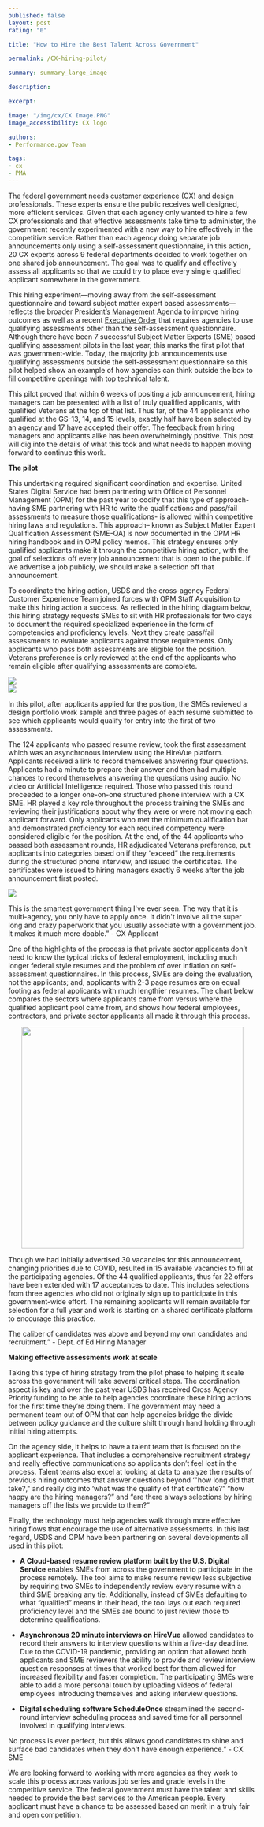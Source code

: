 ```yaml
---
published: false 
layout: post
rating: "0"

title: "How to Hire the Best Talent Across Government"

permalink: /CX-hiring-pilot/

summary: summary_large_image

description:

excerpt:

image: "/img/cx/CX Image.PNG"
image_accessibility: CX logo

authors:
- Performance.gov Team

tags:
- cx
- PMA
---
```


The federal government needs customer experience (CX) and design professionals. These experts ensure the public receives well designed, more efficient services.  Given that each agency only wanted to hire a few CX professionals and that effective assessments take time to administer, the government recently experimented with a new way to hire effectively in the competitive service. Rather than each agency doing separate job announcements only using a self-assessment questionnaire, in this action, 20 CX experts across 9 federal departments decided to work together on one shared job announcement. The goal was to qualify and effectively assess all applicants so that we could try to place every single qualified applicant somewhere in the government.

This hiring experiment—moving away from the self-assessment questionnaire and toward subject matter expert based assessments—reflects the broader [President’s Management Agenda](https://www.performance.gov/CAP/workforce/) to improve hiring outcomes as well as a recent [Executive Order](https://www.whitehouse.gov/presidential-actions/executive-order-modernizing-reforming-assessment-hiring-federal-job-candidates/) that requires agencies to use qualifying assessments other than the self-assessment questionnaire. Although there have been 7 successful Subject Matter Experts (SME) based qualifying assessment pilots in the last year, this marks the first pilot that was government-wide. Today, the majority job announcements use qualifying assessments outside the self-assessment questionnaire so this pilot helped show an example of how agencies can think outside the box to fill competitive openings with top technical talent.

This pilot proved that within 6 weeks of positing a job announcement, hiring managers can be presented with a list of truly qualified applicants, with qualified Veterans at the top of that list. Thus far, of the 44 applicants who qualified at the GS-13, 14, and 15 levels, exactly half have been selected by an agency and 17 have accepted their offer. The feedback from hiring managers and applicants alike has been overwhelmingly positive. This post will dig into the details of what this took and what needs to happen moving forward to continue this work.


**The pilot**

This undertaking required significant coordination and expertise. United States Digital Service had been partnering with Office of Personnel Management (OPM) for the past year to codify that this type of approach- having SME partnering with HR to write the qualifications and pass/fail assessments to measure those qualifications- is allowed within competitive hiring laws and regulations. This approach– known as Subject Matter Expert Qualification Assessment (SME-QA) is now documented in the OPM HR hiring handbook and in OPM policy memos. This strategy ensures only qualified applicants make it through the competitive hiring action, with the goal of selections off every job announcement that is open to the public. If we advertise a job publicly, we should make a selection off that announcement.

To coordinate the hiring action, USDS and the cross-agency Federal Customer Experience Team joined forces with OPM Staff Acquisition to make this hiring action a success. As reflected in the hiring diagram below, this hiring strategy requests SMEs to sit with HR professionals for two days to document the required specialized experience in the form of competencies and proficiency levels. Next they create pass/fail assessments to evaluate applicants against those requirements. Only applicants who pass both assessments are eligible for the position. Veterans preference is only reviewed at the end of the applicants who remain eligible after qualifying assessments are complete.

<img src="../img/blog/cx-hiring-image-1.png">
<br>
<img src="../img/blog/cx-hiring-image-2.png">

In this pilot, after applicants applied for the position, the SMEs reviewed a design portfolio work sample and three pages of each resume submitted to see which applicants would qualify for entry into the first of two assessments.

The 124 applicants who passed resume review, took the first assessment which was an asynchronous interview using the HireVue platform. Applicants received a link to record themselves answering four questions. Applicants had a minute to prepare their answer and then had multiple chances to record themselves answering the questions using audio. No video or Artificial Intelligence required. Those who passed this round proceeded to a longer one-on-one structured phone interview with a CX SME. HR played a key role throughout the process training the SMEs and reviewing their justifications about why they were or were not moving each applicant forward. Only applicants who met the minimum qualification bar and demonstrated proficiency for each required competency were considered eligible for the position. At the end, of the 44 applicants who passed both assessment rounds, HR adjudicated Veterans preference, put applicants into categories based on if they “exceed” the requirements during the structured phone interview, and issued the certificates. The certificates were issued to hiring managers exactly 6 weeks after the job announcement first posted.

<img src="../img/blog/cx-hiring-image-3.png">

<div class="testimonial-blockquote">
<p>This is the smartest government thing I've ever seen. The way that it is multi-agency, you only have to apply once. It didn't involve all the super long and crazy paperwork that you usually associate with a government job. It makes it much more doable.” - CX Applicant
</p>
</div>

One of the highlights of the process is that private sector applicants don’t need to know the typical tricks of federal employment, including much longer federal style resumes and the problem of over inflation on self-assessment questionnaires. In this process, SMEs are doing the evaluation, not the applicants; and, applicants with 2-3 page resumes are on equal footing as federal applicants with much lengthier resumes. The chart below compares the sectors where applicants came from versus where the qualified applicant pool came from, and shows how federal employees, contractors, and private sector applicants all made it through this process.

<center><img src="../img/blog/cx-hiring-image-4.png" style="width:450px"></center>

Though we had initially advertised 30 vacancies for this announcement, changing priorities due to COVID, resulted in 15 available vacancies to fill at the participating agencies. Of the 44 qualified applicants, thus far 22 offers have been extended with 17 acceptances to date. This includes selections from three agencies who did not originally sign up to participate in this government-wide effort. The remaining applicants will remain available for selection for a full year and work is starting on a shared certificate platform to encourage this practice.

<div class="testimonial-blockquote">
<p>The caliber of candidates was above and beyond my own candidates and recruitment.”  - Dept. of Ed Hiring Manager
</p>
</div>

**Making effective assessments work at scale**

Taking this type of hiring strategy from the pilot phase to helping it scale across the government will take several critical steps. The coordination aspect is key and over the past year USDS has received Cross Agency Priority funding to be able to help agencies coordinate these hiring actions for the first time they’re doing them. The government may need a permanent team out of OPM that can help agencies bridge the divide between policy guidance and the culture shift through hand holding through initial hiring attempts.

On the agency side, it helps to have a talent team that is focused on the applicant experience. That includes a comprehensive recruitment strategy and really effective communications so applicants don’t feel lost in the process. Talent teams also excel at looking at data to analyze the results of previous hiring outcomes that answer questions beyond ‘"how long did that take?," and really dig into ‘what was the qualify of that certificate?” “how happy are the hiring managers?” and “are there always selections by hiring managers off the lists we provide to them?”

Finally, the technology must help agencies walk through more effective hiring flows that encourage the use of alternative assessments. In this last regard, USDS and OPM have been partnering on several developments all used in this pilot:

* **A Cloud-based resume review platform built by the U.S. Digital Service** enables SMEs from across the government to participate in the process remotely. The tool aims to make resume review less subjective by requiring two SMEs to independently review every resume with a third SME breaking any tie. Additionally, instead of SMEs defaulting to what “qualified” means in their head, the tool lays out each required proficiency level and the SMEs are bound to just review those to determine qualifications.  

* **Asynchronous 20 minute interviews on HireVue** allowed candidates to record their answers to interview questions within a five-day deadline. Due to the COVID-19 pandemic, providing an option that allowed both applicants and SME reviewers the ability to provide and review interview question responses at times that worked best for them allowed for increased flexibility and faster completion.  The participating SMEs were able to add a more personal touch by uploading videos of federal employees introducing themselves and asking interview questions.

* **Digital scheduling software ScheduleOnce** streamlined the second-round interview scheduling process and saved time for all personnel involved in qualifying interviews.

<div class="testimonial-blockquote">
<p>No process is ever perfect, but this allows good candidates to shine and surface bad candidates when they don't have enough experience.”  - CX SME
</p>
</div>

We are looking forward to working with more agencies as they work to scale this process across various job series and grade levels in the competitive service.  The federal government must have the talent and skills needed to provide the best services to the American people.  Every applicant must have a chance to be assessed based on merit in a truly fair and open competition.
